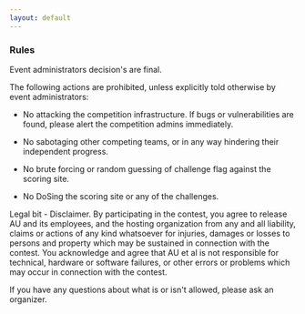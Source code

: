 ```yaml
---
layout: default
---
```


### Rules

Event administrators decision's are final.


The following actions are prohibited, unless explicitly told otherwise by event administrators:


- No attacking the competition infrastructure. If bugs or vulnerabilities are found, please alert the competition admins immediately.

- No sabotaging other competing teams, or in any way hindering their independent progress.

- No brute forcing or random guessing of challenge flag against the scoring site.

- No DoSing the scoring site or any of the challenges.



Legal bit - Disclaimer. By participating in the contest, you agree to release AU and its employees, and the hosting organization from any and all liability, claims or actions of any kind whatsoever for injuries, damages or losses to persons and property which may be sustained in connection with the contest. You acknowledge and agree that AU et al is not responsible for technical, hardware or software failures, or other errors or problems which may occur in connection with the contest.


If you have any questions about what is or isn't allowed, please ask an organizer.
